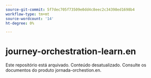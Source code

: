 ```yaml
---
source-git-commit: 5f7dec705f73509e0dd4c8eec2c34398ed1698b4
workflow-type: tm+mt
source-wordcount: '14'
ht-degree: 0%

---
```

# journey-orchestration-learn.en

Este repositório está arquivado. Conteúdo desatualizado. Consulte os documentos do produto jornada-orchestion.en.
